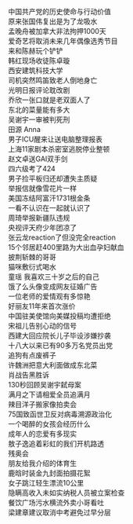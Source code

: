 中国共产党的历史使命与行动价值  
原来张国伟复出是为了龙吸水  
孟晚舟被加拿大非法拘押1000天  
爱奇艺将取消未来几年偶像选秀节目  
来和陈赫玩个铲铲  
韩红现场收徒陈卓璇  
西安建筑科技大学  
司机突然鸣笛致老人倒地身亡  
光明日报评论耽改剧  
乔欣一张口就是老双面人了  
东北的菜量能有多大  
吴谢宇一审被判死刑  
田源 Anna  
男子ICU醒来让送电脑整理报表  
上海11家剧本杀密室逃脱停业整顿  
赵文卓送GAI双手剑  
四六级考了424  
男子捡平板归还却遭失主质疑  
举报信就像雪花片一样  
美国冻结阿富汗1731根金条  
一看不认识在一起就认识了  
周琦举报新疆队违规  
央视评天府少年团凉了  
张云龙reaction了但没完全reaction  
15个邻居赶400里路为大出血孕妇献血  
披荆斩棘的哥哥  
猫咪敷衍式喝水  
童瑶 我喜欢三十岁之后的自己  
饿了么头像变成网友征婚广告  
一位老师的爱情观有多惊艳  
好丽友11年来首次涨价  
中国驻美使馆向美媒投稿均遭拒绝  
宋祖儿告别心动的信号  
西建大回应院长儿子毕设涉嫌抄袭  
十八大以来已有90多万名党员出党  
追狗有点废裤子  
许魏洲把意大利面做成东北菜  
肖战告黑胜诉  
130秒回顾吴谢宇弑母案  
满月之下请相爱全员追满月  
辣目洋子搬家像拍卖会  
75国致函世卫反对病毒溯源政治化  
一个喝醉的女孩会经历什么  
成年人的恋爱有多现实  
敖子逸追着彩虹的我们开机路透  
残奥会  
朋友给我介绍的体育生  
鹿晗时装金九封面拍摄花絮  
女子跳江轻生漂流10公里  
隐瞒高收入未如实纳税人员被立案检查  
餐饮广场污水横流外卖小哥看吐  
梁建章建议取消中考避免过早分层  

